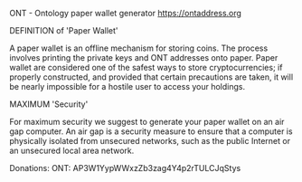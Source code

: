 ONT - Ontology paper wallet generator
https://ontaddress.org



DEFINITION of 'Paper Wallet'

A paper wallet is an offline mechanism for storing coins. The process involves printing the private keys and ONT addresses onto paper. Paper wallet are considered one of the safest ways to store cryptocurrencies; if properly constructed, and provided that certain precautions are taken, it will be nearly impossible for a hostile user to access your holdings.


MAXIMUM 'Security'

For maximum security we suggest to generate your paper wallet on an air gap computer. An air gap is a security measure to ensure that a computer is physically isolated from unsecured networks, such as the public Internet or an unsecured local area network.


Donations:
ONT: AP3W1YypWWxzZb3zag4Y4p2rTULCJqStys
